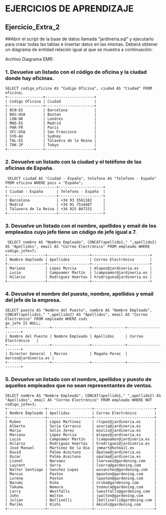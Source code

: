 # EJERCICIOS DE APRENDIZAJE
## Ejercicio_Extra_2
 
##Abrir el script de la base de datos llamada “jardineria.sql” y ejecutarlo para crear todas las tablas e insertar datos en las mismas. Deberá obtener un diagrama de entidad relación igual al que se muestra a continuación:

Archivo Diagrama EMR:

### 1. Devuelve un listado con el código de oficina y la ciudad donde hay oficinas.
```
SELECT codigo_oficina AS "Codigo Oficina", ciudad AS "Ciudad" FROM oficina;
+----------------+----------------------+
| Codigo Oficina | Ciudad               |
+----------------+----------------------+
| BCN-ES         | Barcelona            |
| BOS-USA        | Boston               |
| LON-UK         | Londres              |
| MAD-ES         | Madrid               |
| PAR-FR         | Paris                |
| SFC-USA        | San Francisco        |
| SYD-AU         | Sydney               |
| TAL-ES         | Talavera de la Reina |
| TOK-JP         | Tokyo                |
+----------------+----------------------+
```
### 2. Devuelve un listado con la ciudad y el teléfono de las oficinas de España.
```
 SELECT ciudad AS "Ciudad - España", telefono AS "Telefono - España" FROM oficina WHERE pais = "España";
+----------------------+--------------------+
| Ciudad - España      | Telefono - España  |
+----------------------+--------------------+
| Barcelona            | +34 93 3561182     |
| Madrid               | +34 91 7514487     |
| Talavera de la Reina | +34 925 867231     |
+----------------------+--------------------+
```
### 3. Devuelve un listado con el nombre, apellidos y email de los empleados cuyo jefe tiene un código de jefe igual a 7.
```
 SELECT nombre AS "Nombre Empleado", CONCAT(apellido1," ",apellido2) AS "Apellidos", email AS "Correo Electrónico" FROM empleado WHERE codigo_jefe=7;
+-----------------+-------------------+--------------------------+
| Nombre Empleado | Apellidos         | Correo Electrónico       |
+-----------------+-------------------+--------------------------+
| Mariano         | López Murcia      | mlopez@jardineria.es     |
| Lucio           | Campoamor Martín  | lcampoamor@jardineria.es |
| Hilario         | Rodriguez Huertas | hrodriguez@jardineria.es |
+-----------------+-------------------+--------------------------+
```
### 4. Devuelve el nombre del puesto, nombre, apellidos y email del jefe de la empresa.
```
SELECT puesto AS "Nombre del Puesto", nombre AS "Nombre Empleado", CONCAT(apellido1," ",apellido2) AS "Apellidos", email AS "Correo Electrónico" FROM empleado WHERE codi
go_jefe IS NULL;
+-------------------+-----------------+---------------+----------------------+
| Nombre del Puesto | Nombre Empleado | Apellidos     | Correo Electrónico   |
+-------------------+-----------------+---------------+----------------------+
| Director General  | Marcos          | Magaña Perez  | marcos@jardineria.es |
+-------------------+-----------------+---------------+----------------------+
```
### 5. Devuelve un listado con el nombre, apellidos y puesto de aquellos empleados que no sean representantes de ventas.
```
SELECT nombre AS "Nombre Empleado", CONCAT(apellido1," ",apellido2) AS "Apellidos", email AS "Correo Electrónico" FROM empleado WHERE NOT codigo_jefe=3;
+-----------------+--------------------+---------------------------+
| Nombre Empleado | Apellidos          | Correo Electrónico        |
+-----------------+--------------------+---------------------------+
| Ruben           | López Martinez     | rlopez@jardineria.es      |
| Alberto         | Soria Carrasco     | asoria@jardineria.es      |
| Maria           | Solís Jerez        | msolis@jardineria.es      |
| Mariano         | López Murcia       | mlopez@jardineria.es      |
| Lucio           | Campoamor Martín   | lcampoamor@jardineria.es  |
| Hilario         | Rodriguez Huertas  | hrodriguez@jardineria.es  |
| José Manuel     | Martinez De la Osa | jmmart@hotmail.es         |
| David           | Palma Aceituno     | dpalma@jardineria.es      |
| Oscar           | Palma Aceituno     | opalma@jardineria.es      |
| Lionel          | Narvaez            | lnarvaez@gardening.com    |
| Laurent         | Serra              | lserra@gardening.com      |
| Walter Santiago | Sanchez Lopez      | wssanchez@gardening.com   |
| Marcus          | Paxton             | mpaxton@gardening.com     |
| Lorena          | Paxton             | lpaxton@gardening.com     |
| Narumi          | Riko               | nriko@gardening.com       |
| Takuma          | Nomura             | tnomura@gardening.com     |
| Larry           | Westfalls          | lwestfalls@gardening.com  |
| John            | Walton             | jwalton@gardening.com     |
| Julian          | Bellinelli         | jbellinelli@gardening.com |
| Mariko          | Kishi              | mkishi@gardening.com      |
+-----------------+--------------------+---------------------------+
```
